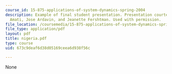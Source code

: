 ```yaml
---
course_id: 15-875-applications-of-system-dynamics-spring-2004
description: Example of final student presentation. Presentation courtesy of Michael
  Amati, Jose Ardavin, and Jeanette Fershtman. Used with permission.
file_location: /coursemedia/15-875-applications-of-system-dynamics-spring-2004/673c9deaf6d38d05169ceea6d938f56c_nigeria.pdf
file_type: application/pdf
layout: pdf
title: nigeria.pdf
type: course
uid: 673c9deaf6d38d05169ceea6d938f56c

---
```

None